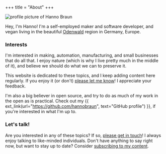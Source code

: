 +++
title = "About"
+++

<img
    class="about"
    src="/about/hanno-braun.jpg"
    alt="profile picture of Hanno Braun" />

Hey, I'm Hanno! I'm a self-employed maker and software developer, and vegan living in the beautiful [Odenwald](/made-in-odenwald/2.jpg) region in Germany, Europe.

### Interests

I'm interested in making, automation, manufacturing, and small businesses that do all that. I enjoy nature (which is why I live pretty much in the middle of it), and believe we should do what we can to preserve it.

This website is dedicated to these topics, and I keep adding content here regularly. If you enjoy it (or don't) [please let me know](/contact)! I appreciate your feedback.

I'm also a big believer in open source, and try to do as much of my work in the open as is practical. Check out my {{ ext_link(url="https://github.com/hannobraun", text="GitHub profile") }}, if you're interested in what I'm up to.


### Let's talk!

Are you interested in any of these topics? If so, [please get in touch](/contact)! I always enjoy talking to like-minded individuals. Don't have anything to say right now, but want to stay up to date? Consider [subscribing to my content](/subscribe).
